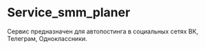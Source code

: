 # Service_smm_planer

Сервис предназначен для автопостинга в социальных сетях ВК, Телеграм, Одноклассники.

